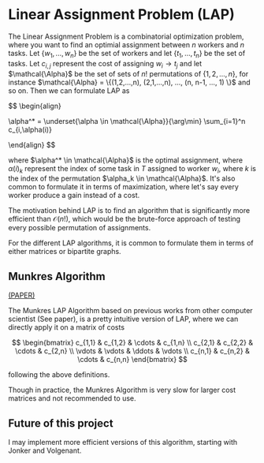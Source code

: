 
# Linear Assignment Problem (LAP)

The Linear Assignment Problem is a combinatorial optimization problem, where you want to find an optimial assignment between $n$ workers and $n$ tasks. Let $\{w_1, ..., w_n \}$ be the set of workers and let $\{ t_1, ..., t_n \}$ be the set of tasks. Let $c_{i,j}$ represent the cost of assigning $w_i \to t_j$ and let $\mathcal{\Alpha}$ be the set of sets of $n!$ permutations of $\{1, 2, ..., n\}$, for instance $\mathcal{\Alpha} = \{(1,2,...,n), (2,1,...,n), ..., (n, n-1, ..., 1) \}$ and so on. Then we can formulate LAP as

$$
\begin{align}

\alpha^* = \underset{\alpha \in \mathcal{\Alpha}}{\arg\min} \sum_{i=1}^n c_{i,\alpha(i)}



\end{align}
$$

where $\alpha^* \in \mathcal{\Alpha}$ is the optimal assignment, where $\alpha(i)_k$ represent the index of some task in $T$ assigned to worker $w_i$, where $k$ is the index of the permutation $\alpha_k \in \mathcal{\Alpha}$. It's also common to formulate it in terms of maximization, where let's say every worker produce a gain instead of a cost.

The motivation behind LAP is to find an algorithm that is significantly more efficient than $\mathcal{O}(n!)$, which would be the brute-force approach of testing every possible permutation of assignments.

For the different LAP algorithms, it is common to formulate them in terms of either matrices or bipartite graphs. 

## Munkres Algorithm

[(PAPER)](https://www.math.ucdavis.edu/~saito/data/emd/munkres.pdf)

The Munkres LAP Algorithm based on previous works from other computer scientist (See paper), is a pretty intuitive version of LAP, where we can directly apply it on a matrix of costs

$$
\begin{bmatrix}
c_{1,1} & c_{1,2} & \cdots & c_{1,n} \\
c_{2,1} & c_{2,2} & \cdots & c_{2,n} \\
\vdots  & \vdots  & \ddots & \vdots \\
c_{n,1} & c_{n,2} & \cdots & c_{n,n}
\end{bmatrix}
$$

following the above definitions. 

Though in practice, the Munkres Algorithm is very slow for larger cost matrices and not recommended to use.

## Future of this project
I may implement more efficient versions of this algorithm, starting with Jonker and Volgenant. 

